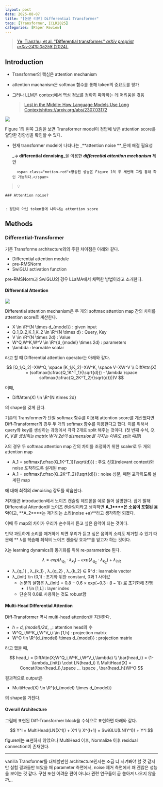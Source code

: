 ```yaml
---
layout: post
date: 2025-08-07
title: "[논문 리뷰] Differential Transformer"
tags: [Transformer, ICLR2025]
categories: [Paper Review]
---
```


> [Ye, Tianzhu, et al. "Differential transformer." ](https://arxiv.org/abs/2410.05258)[_arXiv preprint arXiv:2410.05258_](https://arxiv.org/abs/2410.05258)[ (2024).](https://arxiv.org/abs/2410.05258)



## Introduction

- Transformer의 핵심은 attention mechanism
- attention machanism은 softmax 함수를 통해 token의 중요도를 평가
- 그러나 LLM은 context에서 핵심 정보를 정확히 파악하는 데 어려움을 겪음

	> [Lost in the Middle: How Language Models Use Long Contextshttps://arxiv.org/abs/2307.03172](https://arxiv.org/abs/2307.03172)


![](https://prod-files-secure.s3.us-west-2.amazonaws.com/542b861c-36a8-4051-84e5-8804b6728dba/9083ea56-691a-4752-ae26-47f403431ac8/image.png?X-Amz-Algorithm=AWS4-HMAC-SHA256&X-Amz-Content-Sha256=UNSIGNED-PAYLOAD&X-Amz-Credential=ASIAZI2LB46667YL6HL2%2F20250822%2Fus-west-2%2Fs3%2Faws4_request&X-Amz-Date=20250822T070102Z&X-Amz-Expires=3600&X-Amz-Security-Token=IQoJb3JpZ2luX2VjELb%2F%2F%2F%2F%2F%2F%2F%2F%2F%2FwEaCXVzLXdlc3QtMiJGMEQCIGD2NoUr6R8AyNBTj%2Bf5t86pOYR5S%2FOAccYN7gn3P4iIAiBWcb6KuEUR9iMG%2FRqERV7jvBtVSiP2Ga21k%2Bus3%2BT7oSqIBAj%2F%2F%2F%2F%2F%2F%2F%2F%2F%2F%2F8BEAAaDDYzNzQyMzE4MzgwNSIMtqXqGOgZ2XyL9NnjKtwDan9qW4DCNOTEUtLme13blBLJgH3qyizcZHv54JNGjdLYe5%2FzcpWU1m6dGUCPG0rF1PEVbkMknNqEpobFMrzLhqcOTk%2BJKDnE8FHDMLbuPp8etTGREydQBt4Xhj7GIKFehihv7lAUuUTGm6ifzumiKPmivlgO6S%2BJe%2FKEtxsWxmJ3NWNNEJfGrhkPx9pltnRsyZFp8vjHu4czD5hDU8ETQm1txxTO%2FY1axdo4IcgXETw3vOIhJVzMyl%2FqVsOVTw44br7asM8Huj8fct9p%2BJnOfC47OnWgGh88QXDWgjj5OutG34uxHMKN9YiJue9p11OmTejvHmlXaZpz8BCfoXMVJEGRj3ak9XcrwevKAnt1ex2M6jWczCVhtWcN0%2BarnFHjDYHC3B9ug9bZgXhUKUBDLsivUyiQ2ln5kfals6h2JQsEENzIdaonve7AnzMRjqYio2cfEFke2i%2FAbr%2F9flhlheM6UvSQqhvsfpsrUfVM4osEA0N6oXBQFHklemeB6DlK74loTLxlCfEKX4grgmfnC6kdU6J2b2CIt2elbiH3TQslLLEldhRkvX27AAqlrUXJIylCxRJ1pvQvVclWlNFTXRSqJyK%2FY96Is%2FpvmvqTJYM9%2FjlM7grxGBf5e58wi5SgxQY6pgHcgn%2FIV1q9puKCojAtltZOy%2FYCDd1SzXXggEzYt6YHXLzsA%2FYwovCGwLdl67BjlYDdUQadDKSOdh7vm8mWRm1mnGfi11ty%2FI0vnj2Jd7fjzjy0uiVXcC3SsPq4WbRoiGctjuNxS8z3aX%2B18U5Tq2QwVB9MPib5bchoZgYek83DJ1s2yxTIHBNXP1GzvQyb5Lzv7dZGB723swK9V1kgVS73R551Jx1i&X-Amz-Signature=873e969778f8a1fb03a2bcd4502e7f99b69d53450ce17a683df06746c07a6a9c&X-Amz-SignedHeaders=host&x-amz-checksum-mode=ENABLED&x-id=GetObject)


Figure 1의 왼쪽 그림을 보면 Transformer model이 정답에 낮은 attention score를 할당한 경향성을 확인할 수 있다.

- 현재 transformer model에 나타나는 _**attention noise **_문제 해결 필요성

	_**→ differential denoising**_을 이용한 _**differential attention mechanism**_ 제안


		<span class="notion-red">향상된 성능은 Figure 1의 두 세번째 그림 통해 확인 가능하다.</span>


> 💡 


	### Attention noise?


	: 정답이 아닌 token들에 나타나는 attention score



## Methods



### Differential-Transformer


기존 Transforme architecture와의 주된 차이점은 아래와 같다.

- Differential attention module
- pre-RMSNorm
- SwiGLU activation function

pre-RMSNorm과 SwiGLU의 경우 LLaMA에서 채택한 방법이라고 소개한다.



#### Differential Attention


![](https://prod-files-secure.s3.us-west-2.amazonaws.com/542b861c-36a8-4051-84e5-8804b6728dba/116d70b2-1963-4810-9167-f4c7d8a06e8f/image.png?X-Amz-Algorithm=AWS4-HMAC-SHA256&X-Amz-Content-Sha256=UNSIGNED-PAYLOAD&X-Amz-Credential=ASIAZI2LB46667YL6HL2%2F20250822%2Fus-west-2%2Fs3%2Faws4_request&X-Amz-Date=20250822T070102Z&X-Amz-Expires=3600&X-Amz-Security-Token=IQoJb3JpZ2luX2VjELb%2F%2F%2F%2F%2F%2F%2F%2F%2F%2FwEaCXVzLXdlc3QtMiJGMEQCIGD2NoUr6R8AyNBTj%2Bf5t86pOYR5S%2FOAccYN7gn3P4iIAiBWcb6KuEUR9iMG%2FRqERV7jvBtVSiP2Ga21k%2Bus3%2BT7oSqIBAj%2F%2F%2F%2F%2F%2F%2F%2F%2F%2F%2F8BEAAaDDYzNzQyMzE4MzgwNSIMtqXqGOgZ2XyL9NnjKtwDan9qW4DCNOTEUtLme13blBLJgH3qyizcZHv54JNGjdLYe5%2FzcpWU1m6dGUCPG0rF1PEVbkMknNqEpobFMrzLhqcOTk%2BJKDnE8FHDMLbuPp8etTGREydQBt4Xhj7GIKFehihv7lAUuUTGm6ifzumiKPmivlgO6S%2BJe%2FKEtxsWxmJ3NWNNEJfGrhkPx9pltnRsyZFp8vjHu4czD5hDU8ETQm1txxTO%2FY1axdo4IcgXETw3vOIhJVzMyl%2FqVsOVTw44br7asM8Huj8fct9p%2BJnOfC47OnWgGh88QXDWgjj5OutG34uxHMKN9YiJue9p11OmTejvHmlXaZpz8BCfoXMVJEGRj3ak9XcrwevKAnt1ex2M6jWczCVhtWcN0%2BarnFHjDYHC3B9ug9bZgXhUKUBDLsivUyiQ2ln5kfals6h2JQsEENzIdaonve7AnzMRjqYio2cfEFke2i%2FAbr%2F9flhlheM6UvSQqhvsfpsrUfVM4osEA0N6oXBQFHklemeB6DlK74loTLxlCfEKX4grgmfnC6kdU6J2b2CIt2elbiH3TQslLLEldhRkvX27AAqlrUXJIylCxRJ1pvQvVclWlNFTXRSqJyK%2FY96Is%2FpvmvqTJYM9%2FjlM7grxGBf5e58wi5SgxQY6pgHcgn%2FIV1q9puKCojAtltZOy%2FYCDd1SzXXggEzYt6YHXLzsA%2FYwovCGwLdl67BjlYDdUQadDKSOdh7vm8mWRm1mnGfi11ty%2FI0vnj2Jd7fjzjy0uiVXcC3SsPq4WbRoiGctjuNxS8z3aX%2B18U5Tq2QwVB9MPib5bchoZgYek83DJ1s2yxTIHBNXP1GzvQyb5Lzv7dZGB723swK9V1kgVS73R551Jx1i&X-Amz-Signature=02cea8fc40093c5958fbe45009f987650d2af4c721a3cfb10fc3da845484cee6&X-Amz-SignedHeaders=host&x-amz-checksum-mode=ENABLED&x-id=GetObject)


Differential attention mechanism은 두 개의 softmax attention map 간의 차이를 attention score로 계산한다.

- X \in \R^{N \times d\_{model}} : given input
- Q\_1,Q\_2,K\_1,K\_2 \in \R^{N \times d} : Query, Key
- V \in \R^{N \times 2d} : Value
- W^Q,W^K,W^V \in \R^{d\_{model} \times 2d} : parameters
- \lambda : learnable scalar

라고 할 때 Differential attention operator는 아래와 같다.


$$
[Q_1;Q_2]=XW^Q, \space [K_1;K_2]=XW^K, \space V=XW^V \\
DiffAttn(X) = (softmax(\cfrac{Q_1K^T_1}{\sqrt{d}}) - \lambda \space softmax(\cfrac{Q_2K^T_2}{\sqrt{d}}))V
$$


이때,

- DiffAtten(X) \in \R^{N \times 2d}

의 shape을 갖게 된다.


기존의 Transformer가 단일 softmax 함수를 이용해 attention score를 계산했다면 Diff-Transformer의 경우 두 개의 softmax 함수를 이용한다고 했다. 이를 위해서 query와 key를 생성하는 과정에서 각각 2개로 split 해주는 것이다. <span class="notion-red">(첫 번째 수식, </span><span class="notion-red">_Q, K, V를 생성하는 matrix W가 2d의 dismension을 가지는 이유도 split 때문_</span><span class="notion-red">)</span>


 λ의 경우 두 softmax attention map 간의 차이를 조정하기 위한 scaler로 두 개의 attention map

- A\_1 = softmax(\cfrac{Q\_1K^T\_1}{\sqrt{d}}) : 주요 신호(relevant context)와 noise 포착하도록 설계된 map
- A\_1 = softmax(\cfrac{Q\_2K^T\_2}{\sqrt{d}}) : noise 성분, 패턴 포착하도록 설계된 map 

에 대해 최적의 denoising 강도를 학습한다.


저자들은 introduction에서 노이즈 캔슬링 헤드폰을 예로 들어 설명한다. 쉽게 말해 Differential Attention을 노이즈 캔슬링이라고 생각하면 **A\_1****은 소음이 포함된 음악**이고, **A\_2****는 제거되는 소리(noise +a)**라고 생각하면 되겠다. 


이때 두 map의 차이가 우리가 순수하게 듣고 싶은 음악이 되는 것이다. 


만약 과도하게 소리를 제거하게 되면 우리가 듣고 싶은 음악의 소리도 제거할 수 있기 때문에 ** λ를 학습해 최적의 노이즈 캔슬링 효과**를 얻고자 하는 것이다.


λ는 learning dynamics와 동기화를 위해 re-parametrize 된다.


$$
\lambda = exp(\lambda_{q_1} \cdot \lambda_{k_1}) - exp(\lambda_{q_2} \cdot \lambda_{k_2}) + \lambda_{init}
$$

- λ\_{q\_1} , λ\_{k\_1} , λ\_{q\_2} , λ\_{k\_2} ∈ R^d : learnable vector
- λ\_{init} \in (0,1) : 초기화 위한 constant, 0과 1 사이값
	- 논문의 실험은 λ\_{init} = 0.8 − 0.6 × exp(−0.3 · (l − 1)) 로 초기화해 진행
		- l \in [1,L] : layer index
	- 단순히 0.8로 사용하는 것도 robust함


#### **Multi-Head Differential Attention**


Diff-Transformer 역시 multi-head attention을 지원한다.

- _h = d\_{model}/2d__ _: attention head의 수
- W^Q\_i,W^K\_i,W^V\_i,i \in [1,h] : projection matrix
- W^O \in \R^{d\_{model} \times d\_{model}} : projection matrix

라고 했을 때,


$$
head_i = DiffAttn(X;W^Q_i,W^K_i,W^V_i,\lambda) \\
\bar{head_i} = (1-\lambda_{init}) \cdot LN(head_i) \\
MultiHead(X) = Concat(\bar{head_i},\space ... \space , \bar{head_h})W^O
$$


결과적으로 output은

- MultiHead(X) \in \R^{d\_{model} \times d\_{model}}

의 shape을 가진다.



#### Overall Architecture


그림에 표현된 Diff-Transformer block을 수식으로 표현하면 아래와 같다.


$$
Y^l = MultiHead(LN(X^l)) + X^l \\
X^{l+1} = SwiGLU(LN(Y^l)) + Y^l
$$


figure에는 표현하지 않았으나 MultiHead 이후, Normalize 이후 residual connection이 존재한다.


---


vanilla Transformer를 대체할만한 architecture인지는 조금 더 지켜봐야 할 것 같지만 실험 결과들만 보았을 때 parameter 측면에서, noise 제거 측면에서 꽤 괜찮은 성능을 보이는 것 같다. 구현 또한 어려운 편이 아니라 관련 연구들이 곧 쏟아져 나오지 않을까,,,

